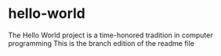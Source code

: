 # hello-world
The Hello World project is a time-honored tradition in computer programming
This is the branch edition of the readme file
